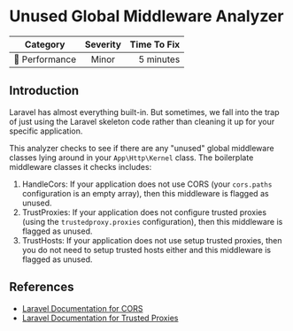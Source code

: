 # Unused Global Middleware Analyzer

| Category       | Severity   | Time To Fix  |
| -------------  |:----------:| ------------:|
| :rocket: Performance | Minor | 5 minutes  |

## Introduction

Laravel has almost everything built-in. But sometimes, we fall into the trap of just using the Laravel skeleton code rather than cleaning it up for your specific application.

This analyzer checks to see if there are any "unused" global middleware classes lying around in your `App\Http\Kernel` class. The boilerplate middleware classes it checks includes:

1. HandleCors: If your application does not use CORS (your `cors.paths` configuration is an empty array), then this middleware is flagged as unused.
2. TrustProxies: If your application does not configure trusted proxies (using the `trustedproxy.proxies` configuration), then this middleware is flagged as unused.
3. TrustHosts: If your application does not use setup trusted proxies, then you do not need to setup trusted hosts either and this middleware is flagged as unused.

## References

- [Laravel Documentation for CORS](https://laravel.com/docs/routing#cors)
- [Laravel Documentation for Trusted Proxies](https://laravel.com/docs/requests#configuring-trusted-proxies)